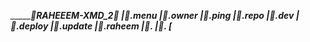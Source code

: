 ________🌹RAHEEEM-XMD_2🌹
|_🌷.menu 
|_🌷.owner
|_🌷.ping
|_🌷.repo
|_🌷.dev
|_🌷.deploy 
|_🌷.update 
|_🌷.raheem
|_🌷.
|_🌷.
[___
